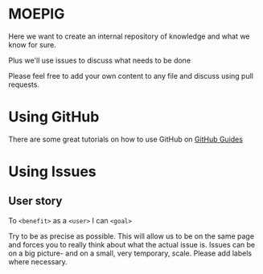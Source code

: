 # MOEPIG

Here we want to create an internal repository of knowledge and what we know for sure.

Plus we'll use issues to discuss what needs to be done

Please feel free to add your own content to any file and discuss using pull requests.

# Using GitHub

There are some great tutorials on how to use GitHub on [GitHub Guides](https://guides.github.com/)

# Using Issues
## User story
To `<benefit>` as a `<user>` I can `<goal>`

Try to be as precise as possible. This will allow us to be on the same page and forces you to really think about what the actual issue is. Issues can be on a big picture- and on a small, very temporary, scale.
Please add labels where necessary.
